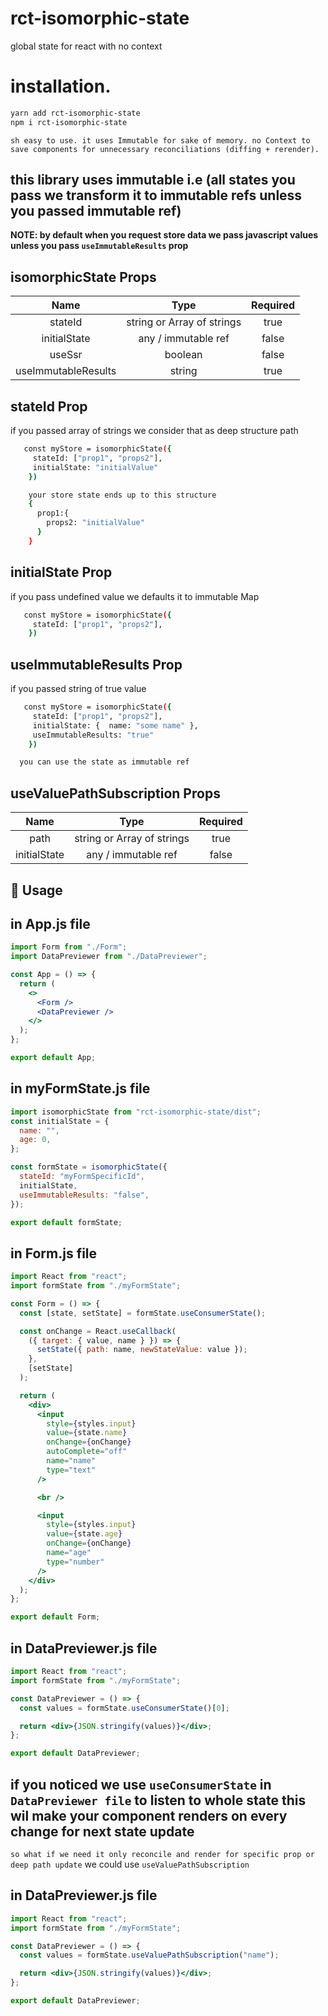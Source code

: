# rct-isomorphic-state

global state for react with no context

# installation.

```sh
yarn add rct-isomorphic-state
npm i rct-isomorphic-state
```

``sh
easy to use.
it uses Immutable for sake of memory.
no Context to save components for unnecessary reconciliations (diffing + rerender).
``
## this library uses immutable i.e (all states you pass we transform it to immutable refs unless you passed immutable ref)

**NOTE: by default when you request store data we pass javascript values unless you pass `useImmutableResults` prop**

## isomorphicState Props

|        Name         |            Type            | Required |
| :-----------------: | :------------------------: | :------: |
|       stateId       | string or Array of strings |   true   |
|    initialState     |    any / immutable ref     |  false   |
|       useSsr        |          boolean           |  false   |
| useImmutableResults |           string           |   true   |

## stateId Prop

if you passed array of strings we consider that as deep structure path

```sh
   const myStore = isomorphicState({
     stateId: ["prop1", "props2"],
     initialState: "initialValue"
    })

    your store state ends up to this structure
    {
      prop1:{
        props2: "initialValue"
      }
    }
```

## initialState Prop

if you pass undefined value we defaults it to immutable Map

```sh
   const myStore = isomorphicState({
     stateId: ["prop1", "props2"],
    })

```

## useImmutableResults Prop

if you passed string of true value

```sh
   const myStore = isomorphicState({
     stateId: ["prop1", "props2"],
     initialState: {  name: "some name" },
     useImmutableResults: "true"
    })

  you can use the state as immutable ref

```

## useValuePathSubscription Props

|     Name     |            Type            | Required |
| :----------: | :------------------------: | :------: |
|     path     | string or Array of strings |   true   |
| initialState |    any / immutable ref     |  false   |

## 🔨 Usage

## in App.js file

```jsx
import Form from "./Form";
import DataPreviewer from "./DataPreviewer";

const App = () => {
  return (
    <>
      <Form />
      <DataPreviewer />
    </>
  );
};

export default App;
```

## in myFormState.js file

```jsx
import isomorphicState from "rct-isomorphic-state/dist";
const initialState = {
  name: "",
  age: 0,
};

const formState = isomorphicState({
  stateId: "myFormSpecificId",
  initialState,
  useImmutableResults: "false",
});

export default formState;
```

## in Form.js file

```jsx
import React from "react";
import formState from "./myFormState";

const Form = () => {
  const [state, setState] = formState.useConsumerState();

  const onChange = React.useCallback(
    ({ target: { value, name } }) => {
      setState({ path: name, newStateValue: value });
    },
    [setState]
  );

  return (
    <div>
      <input
        style={styles.input}
        value={state.name}
        onChange={onChange}
        autoComplete="off"
        name="name"
        type="text"
      />

      <br />

      <input
        style={styles.input}
        value={state.age}
        onChange={onChange}
        name="age"
        type="number"
      />
    </div>
  );
};

export default Form;
```

## in DataPreviewer.js file

```jsx
import React from "react";
import formState from "./myFormState";

const DataPreviewer = () => {
  const values = formState.useConsumerState()[0];

  return <div>{JSON.stringify(values)}</div>;
};

export default DataPreviewer;
```

## if you noticed we use `useConsumerState` in `DataPreviewer file` to listen to whole state this wil make your component renders on every change for next state update

`so what if we need it only reconcile and render for specific prop or deep path update` we could use `useValuePathSubscription`

## in DataPreviewer.js file

```jsx
import React from "react";
import formState from "./myFormState";

const DataPreviewer = () => {
  const values = formState.useValuePathSubscription("name");

  return <div>{JSON.stringify(values)}</div>;
};

export default DataPreviewer;
```
